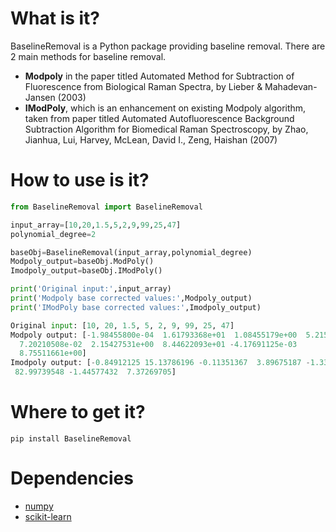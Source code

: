 # What is it?
BaselineRemoval is a Python package providing baseline removal. There are 2 main methods for baseline removal.
  - **Modpoly** in the paper titled Automated Method for Subtraction of Fluorescence from Biological Raman Spectra, by Lieber & Mahadevan-Jansen (2003) 
  - **IModPoly**, which is an enhancement on existing Modpoly algorithm, taken from paper titled Automated Autofluorescence Background Subtraction Algorithm for Biomedical Raman Spectroscopy, by Zhao, Jianhua, Lui, Harvey, McLean, David I., Zeng, Haishan (2007)

# How to use is it?
```python
from BaselineRemoval import BaselineRemoval

input_array=[10,20,1.5,5,2,9,99,25,47]
polynomial_degree=2

baseObj=BaselineRemoval(input_array,polynomial_degree)
Modpoly_output=baseObj.ModPoly()
Imodpoly_output=baseObj.IModPoly()

print('Original input:',input_array)
print('Modpoly base corrected values:',Modpoly_output)
print('IModPoly base corrected values:',Imodpoly_output)

Original input: [10, 20, 1.5, 5, 2, 9, 99, 25, 47]
Modpoly output: [-1.98455800e-04  1.61793368e+01  1.08455179e+00  5.21544654e+00
  7.20210508e-02  2.15427531e+00  8.44622093e+01 -4.17691125e-03
  8.75511661e+00]
Imodpoly output: [-0.84912125 15.13786196 -0.11351367  3.89675187 -1.33134142  0.70220645
 82.99739548 -1.44577432  7.37269705]

```
# Where to get it?
`pip install BaselineRemoval`

# Dependencies
 - [numpy](https://www.numpy.org/])
 - [scikit-learn](https://scikit-learn.org/)
